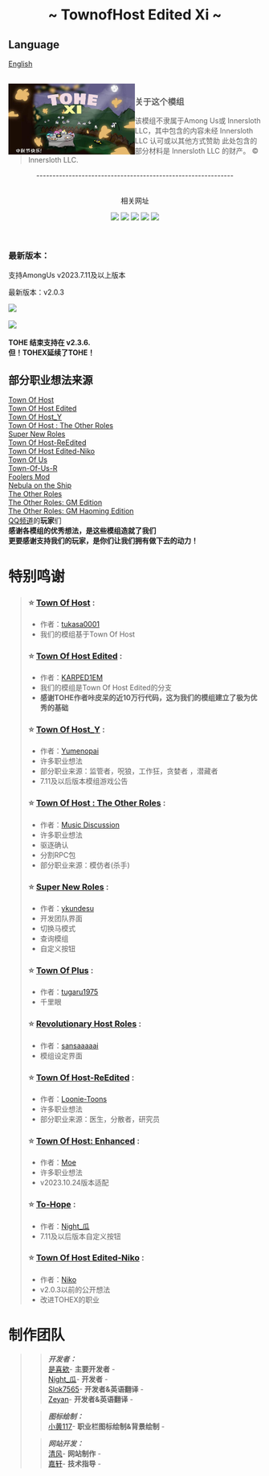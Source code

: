 
<h1 align="center">~ TownofHost Edited Xi ~</h1>

## Language
[English](https://github.com/TOHEX-Official/TownOfHostEdited-Xi/blob/TOHEXG/README-EN.md)


<br>
<img align="left" alt="Cover" src="Resources/Images/TOHEXI-BG.jpg" width="50%" height="auto" /> 
<p align="right">
  
> ### 关于这个模组
>
> 该模组不隶属于Among Us或 Innersloth LLC，其中包含的内容未经 Innersloth LLC 认可或以其他方式赞助 此处包含的部分材料是 Innersloth LLC 的财产。 © Innersloth LLC.
>
<p align="center">
  -------------------------------------------------------------
<p align="center">
<br>相关网址
 <p align="center">
<a href="https://gitee.com/xigua_ya/tohex/" target="_blank"><img src="https://img.shields.io/badge/Gitee%20-%231DA1F2.svg?&style=for-the-badge&logo=gitee&logoColor=white&color=FFA500"/></a>
<a href="https://github.com/TOHEX-Official/TownOfHostEdited-Xi" target="_blank"><img src="https://img.shields.io/badge/GitHub%20-%231DA1F2.svg?&style=for-the-badge&logo=github&logoColor=white&color=000000"/></a>
<a href="https://discord.gg/WKYdzxKhNm" target="_blank"><img src="https://img.shields.io/badge/Discord%20-%231DA1F2.svg?&style=for-the-badge&logo=discord&logoColor=white&color=4169E1"/></a>
<a href="https://pd.qq.com/s/1la0nbwal" target="_blank"><img src="https://img.shields.io/badge/QQ频道%20-%231DA1F2.svg?&style=for-the-badge&logo=TencentQQ&logoColor=black&color=FFFFFF"/></a>
<a href="https://tohex.cc/" target="_blank"><img src="https://img.shields.io/badge/官方网站%20-%231DA1F2.svg?&style=for-the-badge&logo=vuedotjs&logoColor=white&color=3aa675"/></a>

<p align="center">
  
<br>
  
### 最新版本：
支持AmongUs v2023.7.11及以上版本

最新版本：v2.0.3

<a href="https://gitee.com/xigua_ya/tohex/releases/latest" target="_blank"><img src="https://img.shields.io/badge/Gitee获取新版本%20-%231DA1F2.svg?&style=for-the-badge&logo=gitee&logoColor=white&color=FFA500"/></a>

<a href="https://github.com/TOHEX-Official/TownOfHostEdited-Xi/releases/latest" target="_blank"><img src="https://img.shields.io/badge/GitHub 获取新版本%20-%231DA1F2.svg?&style=for-the-badge&logo=github&logoColor=white&color=000000"/></a>

**TOHE 结束支持在 v2.3.6.** <br>
**但！TOHEX延续了TOHE！**


## 部分职业想法来源

[Town Of Host](https://github.com/tukasa0001/TownOfHost)<br>
[Town Of Host Edited](https://github.com/KARPED1EM/TownOfHostEdited)<br>
[Town Of Host_Y](https://github.com/Yumenopai/TownOfHost_Y)<br>
[Town Of Host : The Other Roles](https://github.com/music-discussion/TownOfHost-TheOtherRoles)<br>
[Super New Roles](https://github.com/ykundesu/SuperNewRoles)<br>
[Town Of Host-ReEdited](https://github.com/Loonie-Toons/TownOfHost-ReEdited)<br>
[Town Of Host Edited-Niko](https://github.com/NikoCat233/TOHE-Niko)<br>
[Town Of Us](https://github.com/Loonie-Toons/TownOfHost-ReEdited)<br>
[Town-Of-Us-R](https://github.com/eDonnes124/Town-Of-Us-R)<br>
[Foolers Mod](https://github.com/MengTube/Foolers-Mod)<br>
[Nebula on the Ship](https://github.com/Dolly1016/Nebula)<br>
[The Other Roles](https://github.com/TheOtherRolesAU/TheOtherRoles)<br>
[The Other Roles: GM Edition](https://github.com/yukinogatari/TheOtherRoles-GM)<br>
[The Other Roles: GM Haoming Edition](https://github.com/haoming37/TheOtherRoles-GM-Haoming)<br>
[QQ频道](https://pd.qq.com/s/1la0nbwal)的**玩家**们<br>
**感谢各模组的优秀想法，是这些模组造就了我们**<br>
**更要感谢支持我们的玩家，是你们让我们拥有做下去的动力！**

# 特别鸣谢

>
>### :star: [Town Of Host](https://github.com/tukasa0001/TownOfHost) :
>
> - 作者：[tukasa0001](https://github.com/tukasa0001)
> - 我们的模组基于Town Of Host
>
>### :star: [Town Of Host Edited](https://github.com/KARPED1EM/TownOfHostEdited) :
> 
> - 作者：[KARPED1EM](https://github.com/KARPED1EM)
> - 我们的模组是Town Of Host Edited的分支
> - **感谢TOHE作者咔皮呆的近10万行代码，这为我们的模组建立了极为优秀的基础**
>
>### :star: [Town Of Host_Y](https://github.com/Yumenopai/TownOfHost_Y) :
> 
> - 作者：[Yumenopai](https://github.com/Yumenopai)
> - 许多职业想法
> - 部分职业来源：监管者，呪狼，工作狂，贪婪者 ，潜藏者
> - 7.11及以后版本模组游戏公告
>
>### :star: [Town Of Host : The Other Roles](https://github.com/music-discussion/TownOfHost-TheOtherRoles) :
>
> - 作者：[Music Discussion](https://github.com/music-discussion)
> - 许多职业想法
> - 驱逐确认
> - 分割RPC包
> - 部分职业来源：模仿者(杀手)
>
>### :star: [Super New Roles](https://github.com/ykundesu/SuperNewRoles) :
> 
> - 作者：[ykundesu](https://github.com/ykundesu)
> - 开发团队界面
> - 切换马模式 
> - 查询模组
> - 自定义按钮
>
>### :star: [Town Of Plus](https://github.com/tugaru1975/TownOfPlus) :
> 
> - 作者：[tugaru1975](https://github.com/tugaru1975)
> - 千里眼
>
>### :star: [Revolutionary Host Roles](https://github.com/sansaaaaai/Revolutionary-host-roles) :
> 
> - 作者：[sansaaaaai](https://github.com/sansaaaaai)
> - 模组设定界面
>  
>### :star: [Town Of Host-ReEdited](https://github.com/Loonie-Toons/TownOfHost-ReEdited) :
> 
> - 作者：[Loonie-Toons](https://github.com/Loonie-Toons)
> - 许多职业想法
> - 部分职业来源：医生，分散者，研究员
>
>### :star: [Town Of Host: Enhanced](https://github.com/0xDrMoe/TownofHost-Enhanced) :
> 
> - 作者：[Moe](https://github.com/0xDrMoe)
> - 许多职业想法
> - v2023.10.24版本适配
>  
>### :star: [To-Hope](https://gitee.com/xigua_ya/to-hope) :
> 
> - 作者：[Night_瓜](https://gitee.com/xigua_ya)
> - 7.11及以后版本自定义按钮
>
>### :star: [Town Of Host Edited-Niko](https://github.com/NikoCat233/TOHE-Niko) :
>
> - 作者：[Niko](https://github.com/NikoCat233)
> - v2.0.3以前的公开想法
> - 改进TOHEX的职业
>
# 制作团队

>> ***开发者：***<BR>
>[是喜欸]()- **主要开发者** -<br>
>[Night_瓜]()- **开发者** -<br>
>[Slok7565](https://github.com/Slok7565)- **开发者&英语翻译** -<br>
>[Zeyan]()- **开发者&英语翻译** -<br>
>
>> ***图标绘制：***<BR>
>[小黄117]()- **职业栏图标绘制&背景绘制** -<br>
>
>> ***网站开发：***<BR>
>[清风]()- **网站制作** -<br>
>[嘉轩]()- **技术指导** -<br>
